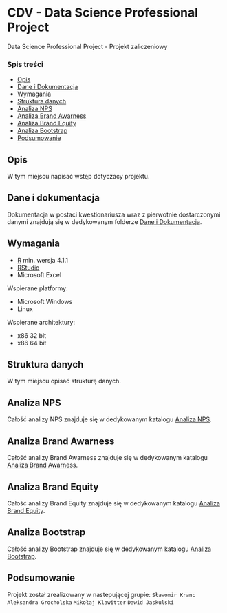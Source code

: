 # CDV - Data Science Professional Project
Data Science Professional Project - Projekt zaliczeniowy
### Spis treści
* [Opis](#opis)
* [Dane i Dokumentacja](#dane-i-dokumentacja)
* [Wymagania](#wymagania)
* [Struktura danych](#struktura-danych)
* [Analiza NPS](#[Analiza-NPS)
* [Analiza Brand Awarness](#Analiza-Brand-Awarness)
* [Analiza Brand Equity](#Analiza-Brand-Equity)
* [Analiza Bootstrap](#Analiza-Bootstrap)
* [Podsumowanie](#Podsumowanie)

## Opis
W tym miejscu napisać wstęp dotyczacy projektu.

## Dane i dokumentacja
Dokumentacja w postaci kwestionariusza wraz z pierwotnie dostarczonymi danymi znajdują się w dedykowanym folderze [Dane i Dokumentacja](https://github.com/krancslawomir/Data-Science-Professional-Project/tree/main/Dane%20i%20Dokumentacja).


## Wymagania
* [R](https://www.r-project.org/) min. wersja 4.1.1
* [RStudio](https://www.rstudio.com/)
* Microsoft Excel

Wspierane platformy:
- Microsoft Windows
- Linux

Wspierane architektury:
- x86 32 bit
- x86 64 bit


## Struktura danych
W tym miejscu opisać strukturę danych.

## Analiza NPS
Całość analizy NPS znajduje się w dedykowanym katalogu [Analiza NPS](https://github.com/krancslawomir/Data-Science-Professional-Project/tree/main/Analiza%20NPS).

## Analiza Brand Awarness
Całość analizy Brand Awarness znajduje się w dedykowanym katalogu [Analiza Brand Awarness](https://github.com/krancslawomir/Data-Science-Professional-Project/tree/main/Analiza%20Brand%20Awarness).

## Analiza Brand Equity
Całość analizy Brand Equity znajduje się w dedykowanym katalogu [Analiza Brand Equity](https://github.com/krancslawomir/Data-Science-Professional-Project/tree/main/Analiza%20Brand%20Equity).

## Analiza Bootstrap
Całość analizy Bootstrap znajduje się w dedykowanym katalogu [Analiza Bootstrap](https://github.com/krancslawomir/Data-Science-Professional-Project/tree/main/Analiza%20Bootstrap).

## Podsumowanie
Projekt został zrealizowany w nastepującej grupie:
`Sławomir Kranc`
`Aleksandra Grocholska`
`Mikołaj Klawitter`
`Dawid Jaskulski`
